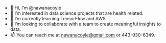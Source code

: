 - 👋 Hi, I’m @nawanacoyle
- 👀 I’m interested in data science projects that are health related. 
- 🌱 I’m currently learning TensorFlow and AWS
- 💞️ I’m looking to collaborate with a team to create meaningful insights to data. 
- 📫 You can reach me at nawanacoyle@gmail.com or 443-930-6349.

<!---
nawanacoyle/nawanacoyle is a ✨ special ✨ repository because its `README.md` (this file) appears on your GitHub profile.
You can click the Preview link to take a look at your changes.
--->
